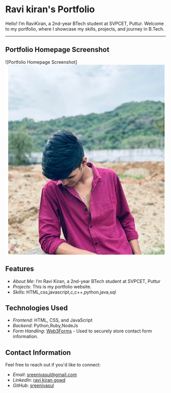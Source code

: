 # Ravi kiran's Portfolio

Hello! I’m RaviKiran, a 2nd-year BTech student at SVPCET, Puttur. Welcome to my portfolio, where I showcase my skills, projects, and journey in B.Tech.

---
## Portfolio Homepage Screenshot

![Portfolio Homepage Screenshot]
![portfilo pic](https://github.com/ravikirangowd/ravikirangowd/blob/main/kiran.jpeg)

## Features

- *About Me*: I’m Ravi Kiran, a 2nd-year BTech student at SVPCET, Puttur
- *Projects*: This is my portfolio website.
- *Skills*: HTML,css,javascript,c,c++,python,java,sql


## Technologies Used

- *Frontend*: HTML, CSS, and JavaScript
- *Backend*: Python,Ruby,NodeJs
- *Form Handling*: [Web3Forms](https://web3forms.com/) - Used to securely store contact form information.

## Contact Information

Feel free to reach out if you'd like to connect:

- *Email*: [sreenivasul@gmail.com](mailto:sreenivasul@gmail.com)
- *LinkedIn*: [ravi kiran gowd](https://www.linkedin.com/in/ravikirangowd)
- *GitHub*: [sreenivasul](https://github.com/ravikirangowd)
